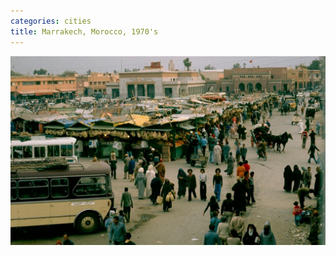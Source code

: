 ```yaml
---
categories: cities
title: Marrakech, Morocco, 1970's
---
```


![marrakech](https://raw.githubusercontent.com/muneer78/muneer78.github.io/master/images/marrakesh.jpeg)




